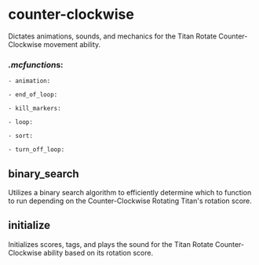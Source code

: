 # counter-clockwise
Dictates animations, sounds, and mechanics for the Titan Rotate Counter-Clockwise movement ability.

### *.mcfunction*s:
    - animation:
    
    - end_of_loop:
    
    - kill_markers:
    
    - loop:
    
    - sort:
    
    - turn_off_loop:
    
## binary_search
Utilizes a binary search algorithm to efficiently determine which to function to run depending on the Counter-Clockwise Rotating Titan's rotation score.

## initialize
Initializes scores, tags, and plays the sound for the Titan Rotate Counter-Clockwise ability based on its rotation score.
